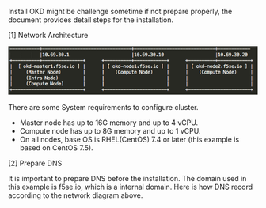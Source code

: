 Install OKD might be challenge sometime if not prepare properly, the document provides detail steps for the installation. 

[1] Network Architecture

![](https://github.com/cjunwchen/installokd311/blob/master/images/network_diagram.png)

There are some System requirements to configure cluster.
* Master node has up to 16G memory and up to 4 vCPU.
* Compute node has up to 8G memory and up to 1 vCPU.
* On all nodes, base OS is RHEL(CentOS) 7.4 or later (this example is based on CentOS 7.5).

[2]	Prepare DNS

It is important to prepare DNS before the installation. The domain used in this example is f5se.io, which is a internal domain. Here is how DNS record according to the network diagram above.




